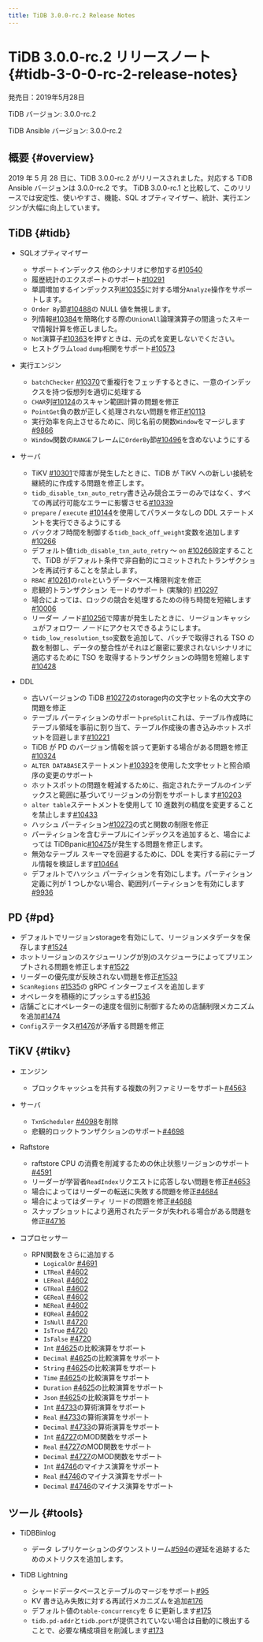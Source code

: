 ```yaml
---
title: TiDB 3.0.0-rc.2 Release Notes
---
```


# TiDB 3.0.0-rc.2 リリースノート {#tidb-3-0-0-rc-2-release-notes}

発売日：2019年5月28日

TiDB バージョン: 3.0.0-rc.2

TiDB Ansible バージョン: 3.0.0-rc.2

## 概要 {#overview}

2019 年 5 月 28 日に、TiDB 3.0.0-rc.2 がリリースされました。対応する TiDB Ansible バージョンは 3.0.0-rc.2 です。 TiDB 3.0.0-rc.1 と比較して、このリリースでは安定性、使いやすさ、機能、SQL オプティマイザー、統計、実行エンジンが大幅に向上しています。

## TiDB {#tidb}

-   SQLオプティマイザー
    -   サポートインデックス 他のシナリオに参加する[<a href="https://github.com/pingcap/tidb/pull/10540">#10540</a>](https://github.com/pingcap/tidb/pull/10540)
    -   履歴統計のエクスポートのサポート[<a href="https://github.com/pingcap/tidb/pull/10291">#10291</a>](https://github.com/pingcap/tidb/pull/10291)
    -   単調増加するインデックス列[<a href="https://github.com/pingcap/tidb/pull/10355">#10355</a>](https://github.com/pingcap/tidb/pull/10355)に対する増分`Analyze`操作をサポートします。
    -   `Order By`節[<a href="https://github.com/pingcap/tidb/pull/10488">#10488</a>](https://github.com/pingcap/tidb/pull/10488)の NULL 値を無視します。
    -   列情報[<a href="https://github.com/pingcap/tidb/pull/10384">#10384</a>](https://github.com/pingcap/tidb/pull/10384)を簡略化する際の`UnionAll`論理演算子の間違ったスキーマ情報計算を修正しました。
    -   `Not`演算子[<a href="https://github.com/pingcap/tidb/pull/10363/files">#10363</a>](https://github.com/pingcap/tidb/pull/10363/files)を押すときは、元の式を変更しないでください。
    -   ヒストグラム`load` `dump`相関をサポート[<a href="https://github.com/pingcap/tidb/pull/10573">#10573</a>](https://github.com/pingcap/tidb/pull/10573)

-   実行エンジン
    -   `batchChecker` [<a href="https://github.com/pingcap/tidb/pull/10370">#10370</a>](https://github.com/pingcap/tidb/pull/10370)で重複行をフェッチするときに、一意のインデックスを持つ仮想列を適切に処理する
    -   `CHAR`列[<a href="https://github.com/pingcap/tidb/pull/10124">#10124</a>](https://github.com/pingcap/tidb/pull/10124)のスキャン範囲計算の問題を修正
    -   `PointGet`負の数が正しく処理されない問題を修正[<a href="https://github.com/pingcap/tidb/pull/10113">#10113</a>](https://github.com/pingcap/tidb/pull/10113)
    -   実行効率を向上させるために、同じ名前の関数`Window`をマージします[<a href="https://github.com/pingcap/tidb/pull/9866">#9866</a>](https://github.com/pingcap/tidb/pull/9866)
    -   `Window`関数の`RANGE`フレームに`OrderBy`節[<a href="https://github.com/pingcap/tidb/pull/10496">#10496</a>](https://github.com/pingcap/tidb/pull/10496)を含めないようにする

-   サーバ
    -   TiKV [<a href="https://github.com/pingcap/tidb/pull/10301">#10301</a>](https://github.com/pingcap/tidb/pull/10301)で障害が発生したときに、TiDB が TiKV への新しい接続を継続的に作成する問題を修正します。
    -   `tidb_disable_txn_auto_retry`書き込み競合エラーのみではなく、すべての再試行可能なエラーに影響させる[<a href="https://github.com/pingcap/tidb/pull/10339">#10339</a>](https://github.com/pingcap/tidb/pull/10339)
    -   `prepare` / `execute` [<a href="https://github.com/pingcap/tidb/pull/10144">#10144</a>](https://github.com/pingcap/tidb/pull/10144)を使用してパラメータなしの DDL ステートメントを実行できるようにする
    -   バックオフ時間を制御する`tidb_back_off_weight`変数を追加します[<a href="https://github.com/pingcap/tidb/pull/10266">#10266</a>](https://github.com/pingcap/tidb/pull/10266)
    -   デフォルト値`tidb_disable_txn_auto_retry` ～ `on` [<a href="https://github.com/pingcap/tidb/pull/10266">#10266</a>](https://github.com/pingcap/tidb/pull/10266)設定することで、TiDB がデフォルト条件で非自動的にコミットされたトランザクションを再試行することを禁止します。
    -   `RBAC` [<a href="https://github.com/pingcap/tidb/pull/10261">#10261</a>](https://github.com/pingcap/tidb/pull/10261)の`role`というデータベース権限判定を修正
    -   悲観的トランザクション モードのサポート (実験的) [<a href="https://github.com/pingcap/tidb/pull/10297">#10297</a>](https://github.com/pingcap/tidb/pull/10297)
    -   場合によっては、ロックの競合を処理するための待ち時間を短縮します[<a href="https://github.com/pingcap/tidb/pull/10006">#10006</a>](https://github.com/pingcap/tidb/pull/10006)
    -   リーダー ノード[<a href="https://github.com/pingcap/tidb/pull/10256">#10256</a>](https://github.com/pingcap/tidb/pull/10256)で障害が発生したときに、リージョンキャッシュがフォロワー ノードにアクセスできるようにします。
    -   `tidb_low_resolution_tso`変数を追加して、バッチで取得される TSO の数を制御し、データの整合性がそれほど厳密に要求されないシナリオに適応するために TSO を取得するトランザクションの時間を短縮します[<a href="https://github.com/pingcap/tidb/pull/10428">#10428</a>](https://github.com/pingcap/tidb/pull/10428)

-   DDL
    -   古いバージョンの TiDB [<a href="https://github.com/pingcap/tidb/pull/10272">#10272</a>](https://github.com/pingcap/tidb/pull/10272)のstorage内の文字セット名の大文字の問題を修正
    -   テーブル パーティションのサポート`preSplit`これは、テーブル作成時にテーブル領域を事前に割り当て、テーブル作成後の書き込みホットスポットを回避します[<a href="https://github.com/pingcap/tidb/pull/10221">#10221</a>](https://github.com/pingcap/tidb/pull/10221)
    -   TiDB が PD のバージョン情報を誤って更新する場合がある問題を修正[<a href="https://github.com/pingcap/tidb/pull/10324">#10324</a>](https://github.com/pingcap/tidb/pull/10324)
    -   `ALTER DATABASE`ステートメント[<a href="https://github.com/pingcap/tidb/pull/10393">#10393</a>](https://github.com/pingcap/tidb/pull/10393)を使用した文字セットと照合順序の変更のサポート
    -   ホットスポットの問題を軽減するために、指定されたテーブルのインデックスと範囲に基づいてリージョンの分割をサポートします[<a href="https://github.com/pingcap/tidb/pull/10203">#10203</a>](https://github.com/pingcap/tidb/pull/10203)
    -   `alter table`ステートメントを使用して 10 進数列の精度を変更することを禁止します[<a href="https://github.com/pingcap/tidb/pull/10433">#10433</a>](https://github.com/pingcap/tidb/pull/10433)
    -   ハッシュ パーティション[<a href="https://github.com/pingcap/tidb/pull/10273">#10273</a>](https://github.com/pingcap/tidb/pull/10273)の式と関数の制限を修正
    -   パーティションを含むテーブルにインデックスを追加すると、場合によっては TiDBpanic[<a href="https://github.com/pingcap/tidb/pull/10475">#10475</a>](https://github.com/pingcap/tidb/pull/10475)が発生する問題を修正します。
    -   無効なテーブル スキーマを回避するために、DDL を実行する前にテーブル情報を検証します[<a href="https://github.com/pingcap/tidb/pull/10464">#10464</a>](https://github.com/pingcap/tidb/pull/10464)
    -   デフォルトでハッシュ パーティションを有効にします。パーティション定義に列が 1 つしかない場合、範囲列パーティションを有効にします[<a href="https://github.com/pingcap/tidb/pull/9936">#9936</a>](https://github.com/pingcap/tidb/pull/9936)

## PD {#pd}

-   デフォルトでリージョンstorageを有効にして、リージョンメタデータを保存します[<a href="https://github.com/pingcap/pd/pull/1524">#1524</a>](https://github.com/pingcap/pd/pull/1524)
-   ホットリージョンのスケジューリングが別のスケジューラによってプリエンプトされる問題を修正します[<a href="https://github.com/pingcap/pd/pull/1522">#1522</a>](https://github.com/pingcap/pd/pull/1522)
-   リーダーの優先度が反映されない問題を修正[<a href="https://github.com/pingcap/pd/pull/1533">#1533</a>](https://github.com/pingcap/pd/pull/1533)
-   `ScanRegions` [<a href="https://github.com/pingcap/pd/pull/1535">#1535</a>](https://github.com/pingcap/pd/pull/1535)の gRPC インターフェイスを追加します
-   オペレータを積極的にプッシュする[<a href="https://github.com/pingcap/pd/pull/1536">#1536</a>](https://github.com/pingcap/pd/pull/1536)
-   店舗ごとにオペレーターの速度を個別に制御するための店舗制限メカニズムを追加[<a href="https://github.com/pingcap/pd/pull/1474">#1474</a>](https://github.com/pingcap/pd/pull/1474)
-   `Config`ステータス[<a href="https://github.com/pingcap/pd/pull/1476">#1476</a>](https://github.com/pingcap/pd/pull/1476)が矛盾する問題を修正

## TiKV {#tikv}

-   エンジン
    -   ブロックキャッシュを共有する複数の列ファミリーをサポート[<a href="https://github.com/tikv/tikv/pull/4563">#4563</a>](https://github.com/tikv/tikv/pull/4563)

-   サーバ
    -   `TxnScheduler` [<a href="https://github.com/tikv/tikv/pull/4098">#4098</a>](https://github.com/tikv/tikv/pull/4098)を削除
    -   悲観的ロックトランザクションのサポート[<a href="https://github.com/tikv/tikv/pull/4698">#4698</a>](https://github.com/tikv/tikv/pull/4698)

-   Raftstore
    -   raftstore CPU の消費を削減するための休止状態リージョンのサポート[<a href="https://github.com/tikv/tikv/pull/4591">#4591</a>](https://github.com/tikv/tikv/pull/4591)
    -   リーダーが学習者`ReadIndex`リクエストに応答しない問題を修正[<a href="https://github.com/tikv/tikv/pull/4653">#4653</a>](https://github.com/tikv/tikv/pull/4653)
    -   場合によってはリーダーの転送に失敗する問題を修正[<a href="https://github.com/tikv/tikv/pull/4684">#4684</a>](https://github.com/tikv/tikv/pull/4684)
    -   場合によってはダーティ リードの問題を修正[<a href="https://github.com/tikv/tikv/pull/4688">#4688</a>](https://github.com/tikv/tikv/pull/4688)
    -   スナップショットにより適用されたデータが失われる場合がある問題を修正[<a href="https://github.com/tikv/tikv/pull/4716">#4716</a>](https://github.com/tikv/tikv/pull/4716)

-   コプロセッサー
    -   RPN関数をさらに追加する
        -   `LogicalOr` [<a href="https://github.com/tikv/tikv/pull/4601">#4691</a>](https://github.com/tikv/tikv/pull/4601)
        -   `LTReal` [<a href="https://github.com/tikv/tikv/pull/4602">#4602</a>](https://github.com/tikv/tikv/pull/4602)
        -   `LEReal` [<a href="https://github.com/tikv/tikv/pull/4602">#4602</a>](https://github.com/tikv/tikv/pull/4602)
        -   `GTReal` [<a href="https://github.com/tikv/tikv/pull/4602">#4602</a>](https://github.com/tikv/tikv/pull/4602)
        -   `GEReal` [<a href="https://github.com/tikv/tikv/pull/4602">#4602</a>](https://github.com/tikv/tikv/pull/4602)
        -   `NEReal` [<a href="https://github.com/tikv/tikv/pull/4602">#4602</a>](https://github.com/tikv/tikv/pull/4602)
        -   `EQReal` [<a href="https://github.com/tikv/tikv/pull/4602">#4602</a>](https://github.com/tikv/tikv/pull/4602)
        -   `IsNull` [<a href="https://github.com/tikv/tikv/pull/4720">#4720</a>](https://github.com/tikv/tikv/pull/4720)
        -   `IsTrue` [<a href="https://github.com/tikv/tikv/pull/4720">#4720</a>](https://github.com/tikv/tikv/pull/4720)
        -   `IsFalse` [<a href="https://github.com/tikv/tikv/pull/4720">#4720</a>](https://github.com/tikv/tikv/pull/4720)
        -   `Int` [<a href="https://github.com/tikv/tikv/pull/4625">#4625</a>](https://github.com/tikv/tikv/pull/4625)の比較演算をサポート
        -   `Decimal` [<a href="https://github.com/tikv/tikv/pull/4625">#4625</a>](https://github.com/tikv/tikv/pull/4625)の比較演算をサポート
        -   `String` [<a href="https://github.com/tikv/tikv/pull/4625">#4625</a>](https://github.com/tikv/tikv/pull/4625)の比較演算をサポート
        -   `Time` [<a href="https://github.com/tikv/tikv/pull/4625">#4625</a>](https://github.com/tikv/tikv/pull/4625)の比較演算をサポート
        -   `Duration` [<a href="https://github.com/tikv/tikv/pull/4625">#4625</a>](https://github.com/tikv/tikv/pull/4625)の比較演算をサポート
        -   `Json` [<a href="https://github.com/tikv/tikv/pull/4625">#4625</a>](https://github.com/tikv/tikv/pull/4625)の比較演算をサポート
        -   `Int` [<a href="https://github.com/tikv/tikv/pull/4733">#4733</a>](https://github.com/tikv/tikv/pull/4733)の算術演算をサポート
        -   `Real` [<a href="https://github.com/tikv/tikv/pull/4733">#4733</a>](https://github.com/tikv/tikv/pull/4733)の算術演算をサポート
        -   `Decimal` [<a href="https://github.com/tikv/tikv/pull/4733">#4733</a>](https://github.com/tikv/tikv/pull/4733)の算術演算をサポート
        -   `Int` [<a href="https://github.com/tikv/tikv/pull/4727">#4727</a>](https://github.com/tikv/tikv/pull/4727)のMOD関数をサポート
        -   `Real` [<a href="https://github.com/tikv/tikv/pull/4727">#4727</a>](https://github.com/tikv/tikv/pull/4727)のMOD関数をサポート
        -   `Decimal` [<a href="https://github.com/tikv/tikv/pull/4727">#4727</a>](https://github.com/tikv/tikv/pull/4727)のMOD関数をサポート
        -   `Int` [<a href="https://github.com/tikv/tikv/pull/4746">#4746</a>](https://github.com/tikv/tikv/pull/4746)のマイナス演算をサポート
        -   `Real` [<a href="https://github.com/tikv/tikv/pull/4746">#4746</a>](https://github.com/tikv/tikv/pull/4746)のマイナス演算をサポート
        -   `Decimal` [<a href="https://github.com/tikv/tikv/pull/4746">#4746</a>](https://github.com/tikv/tikv/pull/4746)のマイナス演算をサポート

## ツール {#tools}

-   TiDBBinlog
    -   データ レプリケーションのダウンストリーム[<a href="https://github.com/pingcap/tidb-binlog/pull/594">#594</a>](https://github.com/pingcap/tidb-binlog/pull/594)の遅延を追跡するためのメトリクスを追加します。

-   TiDB Lightning

    -   シャードデータベースとテーブルのマージをサポート[<a href="https://github.com/pingcap/tidb-lightning/pull/95">#95</a>](https://github.com/pingcap/tidb-lightning/pull/95)
    -   KV 書き込み失敗に対する再試行メカニズムを追加[<a href="https://github.com/pingcap/tidb-lightning/pull/176">#176</a>](https://github.com/pingcap/tidb-lightning/pull/176)
    -   デフォルト値の`table-concurrency`を 6 に更新します[<a href="https://github.com/pingcap/tidb-lightning/pull/175">#175</a>](https://github.com/pingcap/tidb-lightning/pull/175)
    -   `tidb.pd-addr`と`tidb.port`が提供されていない場合は自動的に検出することで、必要な構成項目を削減します[<a href="https://github.com/pingcap/tidb-lightning/pull/173">#173</a>](https://github.com/pingcap/tidb-lightning/pull/173)
